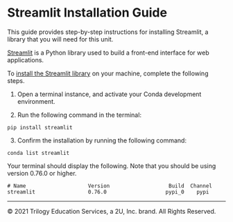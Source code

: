 # Streamlit Installation Guide

This guide provides step-by-step instructions for installing Streamlit, a library that you will need for this unit. 

[Streamlit](https://docs.streamlit.io/en/stable/) is a Python library used to build a front-end interface for web applications.

To [install the Streamlit library](https://docs.streamlit.io/en/stable/installation.html) on your machine, complete the following steps.

1. Open a terminal instance, and activate your Conda development environment.

2. Run the following command in the terminal: 

  ```shell
  pip install streamlit
  ```

3. Confirm the installation by running the following command: 

  ```shell
  conda list streamlit
  ```

Your terminal should display the following. Note that you should be using version 0.76.0 or higher.

  ```text
  # Name                    Version                   Build  Channel
  streamlit                 0.76.0                   pypi_0    pypi
  ```

---

© 2021 Trilogy Education Services, a 2U, Inc. brand. All Rights Reserved.
